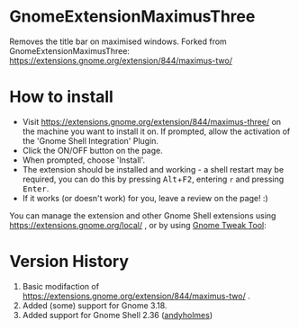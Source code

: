 GnomeExtensionMaximusThree
========================

Removes the title bar on maximised windows.
Forked from GnomeExtensionMaximusThree: https://extensions.gnome.org/extension/844/maximus-two/


How to install
==============
 - Visit https://extensions.gnome.org/extension/844/maximus-three/ on the machine you want to install it on. If prompted, allow the activation of the 'Gnome Shell Integration' Plugin.
 - Click the ON/OFF button on the page.
 - When prompted, choose 'Install'.
 - The extension should be installed and working - a shell restart may be required, you can do this by pressing <kbd>Alt</kbd>+<kbd>F2</kbd>, entering `r` and pressing <kbd>Enter</kbd>.
 - If it works (or doesn't work) for you, leave a review on the page! :)
 
You can manage the extension and other Gnome Shell extensions using https://extensions.gnome.org/local/ , or by using [Gnome Tweak Tool](https://wiki.gnome.org/action/show/Apps/GnomeTweakTool):


Version History
===============

1. Basic modifaction of https://extensions.gnome.org/extension/844/maximus-two/ .
2. Added (some) support for Gnome 3.18.
3. Added support for Gnome Shell 2.36 ([andyholmes](https://github.com/andyholmes))
